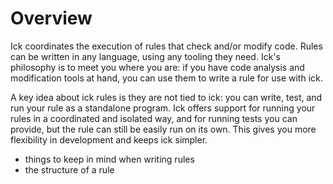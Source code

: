# Overview

Ick coordinates the execution of rules that check and/or modify code.  Rules can
be written in any language, using any tooling they need.  Ick's philosophy is to
meet you where you are: if you have code analysis and modification tools at
hand, you can use them to write a rule for use with ick.

A key idea about ick rules is they are not tied to ick: you can write, test, and
run your rule as a standalone program.  Ick offers support for running your
rules in a coordinated and isolated way, and for running tests you can provide,
but the rule can still be easily run on its own.  This gives you more
flexibility in development and keeps ick simpler.

- things to keep in mind when writing rules
- the structure of a rule
